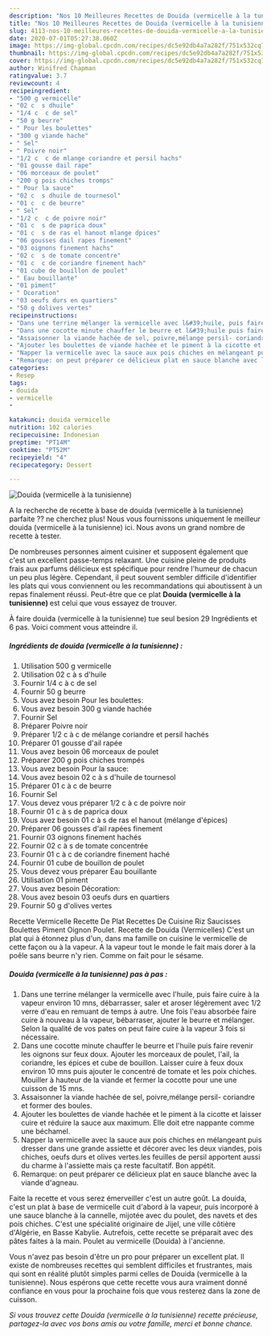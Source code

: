 ```yaml
---
description: "Nos 10 Meilleures Recettes de Douida (vermicelle à la tunisienne)"
title: "Nos 10 Meilleures Recettes de Douida (vermicelle à la tunisienne)"
slug: 4113-nos-10-meilleures-recettes-de-douida-vermicelle-a-la-tunisienne
date: 2020-07-01T05:27:38.060Z
image: https://img-global.cpcdn.com/recipes/dc5e92db4a7a282f/751x532cq70/douida-vermicelle-a-la-tunisienne-photo-principale-de-la-recette.jpg
thumbnail: https://img-global.cpcdn.com/recipes/dc5e92db4a7a282f/751x532cq70/douida-vermicelle-a-la-tunisienne-photo-principale-de-la-recette.jpg
cover: https://img-global.cpcdn.com/recipes/dc5e92db4a7a282f/751x532cq70/douida-vermicelle-a-la-tunisienne-photo-principale-de-la-recette.jpg
author: Winifred Chapman
ratingvalue: 3.7
reviewcount: 4
recipeingredient:
- "500 g vermicelle"
- "02 c  s dhuile"
- "1/4 c  c de sel"
- "50 g beurre"
- " Pour les boulettes"
- "300 g viande hache"
- " Sel"
- " Poivre noir"
- "1/2 c  c de mlange coriandre et persil hachs"
- "01 gousse dail rape"
- "06 morceaux de poulet"
- "200 g pois chiches tromps"
- " Pour la sauce"
- "02 c  s dhuile de tournesol"
- "01 c  c de beurre"
- " Sel"
- "1/2 c  c de poivre noir"
- "01 c  s de paprica doux"
- "01 c  s de ras el hanout mlange dpices"
- "06 gousses dail rapes finement"
- "03 oignons finement hachs"
- "02 c  s de tomate concentre"
- "01 c  c de coriandre finement hach"
- "01 cube de bouillon de poulet"
- " Eau bouillante"
- "01 piment"
- " Dcoration"
- "03 oeufs durs en quartiers"
- "50 g dolives vertes"
recipeinstructions:
- "Dans une terrine mélanger la vermicelle avec l&#39;huile, puis faire cuire à la vapeur environ 10 mns, débarrasser, saler et aroser légèrement avec 1/2 verre d&#39;eau en remuant de temps à autre. Une fois l&#39;eau absorbée faire cuire à nouveau à la vapeur, bébarraser, ajouter le beurre et mélanger. Selon la qualité de vos pates on peut faire cuire à la vapeur 3 fois si nécessaire."
- "Dans une cocotte minute chauffer le beurre et l&#39;huile puis faire revenir les oignons sur feux doux. Ajouter les morceaux de poulet, l&#39;ail, la coriandre, les épices et cube de bouillon. Laisser cuire à feux doux environ 10 mns puis ajouter le concentré de tomate et les poix chiches. Mouiller à hauteur de la viande et fermer la cocotte pour une une cuisson de 15 mns."
- "Assaisonner la viande hachée de sel, poivre,mélange persil- coriandre et former des boules."
- "Ajouter les boulettes de viande hachée et le piment à la cicotte et laisser cuire et réduire la sauce aux maximum. Elle doit etre nappante comme une béchamel."
- "Napper la vermicelle avec la sauce aux pois chiches en mélangeant puis dresser dans une grande assiette et décorer avec les deux viandes, pois chiches, oeufs durs et olives vertes.les feuilles de persil apportent aussi du charme à l&#39;assiette mais ça reste facultatif. Bon appétit."
- "Remarque: on peut préparer ce délicieux plat en sauce blanche avec la viande d&#39;agneau."
categories:
- Resep
tags:
- douida
- vermicelle
- 

katakunci: douida vermicelle  
nutrition: 102 calories
recipecuisine: Indonesian
preptime: "PT14M"
cooktime: "PT52M"
recipeyield: "4"
recipecategory: Dessert

---
```



![Douida (vermicelle à la tunisienne)](https://img-global.cpcdn.com/recipes/dc5e92db4a7a282f/751x532cq70/douida-vermicelle-a-la-tunisienne-photo-principale-de-la-recette.jpg)

A la recherche de recette à base de douida (vermicelle à la tunisienne) parfaite ?? ne cherchez plus! Nous vous fournissons uniquement le meilleur douida (vermicelle à la tunisienne) ici. Nous avons un grand nombre de recette à tester.

De nombreuses personnes aiment cuisiner et supposent également que c'est un excellent passe-temps relaxant. Une cuisine pleine de produits frais aux parfums délicieux est spécifique pour rendre l'humeur de chacun un peu plus légère. Cependant, il peut souvent sembler difficile d'identifier les plats qui vous conviennent ou les recommandations qui aboutissent à un repas finalement réussi. Peut-être que ce plat <strong> Douida (vermicelle à la tunisienne) </strong> est celui que vous essayez de trouver.

<!--inarticleads1-->

À faire douida (vermicelle à la tunisienne) tue seul besion 29 Ingrédients et 6 pas. Voici comment vous atteindre il.

##### Ingrédients de douida (vermicelle à la tunisienne) :

1. Utilisation 500 g vermicelle
1. Utilisation 02 c à s d&#39;huile
1. Fournir 1/4 c à c de sel
1. Fournir 50 g beurre
1. Vous avez besoin  Pour les boulettes:
1. Vous avez besoin 300 g viande hachée
1. Fournir  Sel
1. Préparer  Poivre noir
1. Préparer 1/2 c à c de mélange coriandre et persil hachés
1. Préparer 01 gousse d&#39;ail rapée
1. Vous avez besoin 06 morceaux de poulet
1. Préparer 200 g pois chiches trompés
1. Vous avez besoin  Pour la sauce:
1. Vous avez besoin 02 c à s d&#39;huile de tournesol
1. Préparer 01 c à c de beurre
1. Fournir  Sel
1. Vous devez vous préparer 1/2 c à c de poivre noir
1. Fournir 01 c à s de paprica doux
1. Vous avez besoin 01 c à s de ras el hanout (mélange d&#39;épices)
1. Préparer 06 gousses d&#39;ail rapées finement
1. Fournir 03 oignons finement hachés
1. Fournir 02 c à s de tomate concentrée
1. Fournir 01 c à c de coriandre finement haché
1. Fournir 01 cube de bouillon de poulet
1. Vous devez vous préparer  Eau bouillante
1. Utilisation 01 piment
1. Vous avez besoin  Décoration:
1. Vous avez besoin 03 oeufs durs en quartiers
1. Fournir 50 g d&#39;olives vertes


Recette Vermicelle Recette De Plat Recettes De Cuisine Riz Saucisses Boulettes Piment Oignon Poulet. Recette de Douida (Vermicelles) C&#39;est un plat qui à étonnez plus d&#39;un, dans ma famille on cuisine le vermicelle de cette façon ou à la vapeur. A la vapeur tout le monde le fait mais dorer à la poêle sans beurre n&#39;y rien. Comme on fait pour le sésame. 

<!--inarticleads2-->

##### Douida (vermicelle à la tunisienne) pas à pas :

1. Dans une terrine mélanger la vermicelle avec l&#39;huile, puis faire cuire à la vapeur environ 10 mns, débarrasser, saler et aroser légèrement avec 1/2 verre d&#39;eau en remuant de temps à autre. Une fois l&#39;eau absorbée faire cuire à nouveau à la vapeur, bébarraser, ajouter le beurre et mélanger. Selon la qualité de vos pates on peut faire cuire à la vapeur 3 fois si nécessaire.
1. Dans une cocotte minute chauffer le beurre et l&#39;huile puis faire revenir les oignons sur feux doux. Ajouter les morceaux de poulet, l&#39;ail, la coriandre, les épices et cube de bouillon. Laisser cuire à feux doux environ 10 mns puis ajouter le concentré de tomate et les poix chiches. Mouiller à hauteur de la viande et fermer la cocotte pour une une cuisson de 15 mns.
1. Assaisonner la viande hachée de sel, poivre,mélange persil- coriandre et former des boules.
1. Ajouter les boulettes de viande hachée et le piment à la cicotte et laisser cuire et réduire la sauce aux maximum. Elle doit etre nappante comme une béchamel.
1. Napper la vermicelle avec la sauce aux pois chiches en mélangeant puis dresser dans une grande assiette et décorer avec les deux viandes, pois chiches, oeufs durs et olives vertes.les feuilles de persil apportent aussi du charme à l&#39;assiette mais ça reste facultatif. Bon appétit.
1. Remarque: on peut préparer ce délicieux plat en sauce blanche avec la viande d&#39;agneau.


Faite la recette et vous serez émerveiller c&#39;est un autre goût. La douida, c&#39;est un plat à base de vermicelle cuit d&#39;abord à la vapeur, puis incorporé à une sauce blanche à la cannelle, mijotée avec du poulet, des navets et des pois chiches. C&#39;est une spécialité originaire de Jijel, une ville côtière d&#39;Algérie, en Basse Kabylie. Autrefois, cette recette se préparait avec des pâtes faites à la main. Poulet au vermicelle (Douida) à l&#39;ancienne. 

<!--inarticleads1-->

<p>
Vous n'avez pas besoin d'être un pro pour préparer un excellent plat. Il existe de nombreuses recettes qui semblent difficiles et frustrantes, mais qui sont en réalité plutôt simples parmi celles de Douida (vermicelle à la tunisienne). Nous espérons que cette recette vous aura vraiment donné confiance en vous pour la prochaine fois que vous resterez dans la zone de cuisson.
</p>

<p>
<i>Si vous trouvez cette Douida (vermicelle à la tunisienne) recette précieuse, partagez-la avec vos bons amis ou votre famille, merci et bonne chance.</i>
</p>
